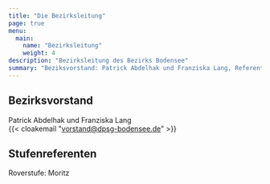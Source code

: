 ```yaml
---
title: "Die Bezirksleitung"
page: true
menu:
  main:
    name: "Bezirksleitung"
    weight: 4
description: "Bezirksleitung des Bezirks Bodensee"
summary: "Beziksvorstand: Patrick Abdelhak und Franziska Lang, Referent Roverstufe: Moritz"
---
```


## Bezirksvorstand

Patrick Abdelhak und Franziska Lang  
{{< cloakemail "vorstand@dpsg-bodensee.de" >}}

## Stufenreferenten

Roverstufe: Moritz
